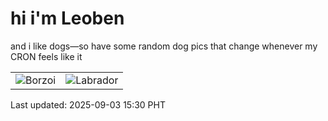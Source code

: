 # hi i'm Leoben

and i like dogs—so have some random dog pics that change whenever my CRON feels like it

|  |  |
|--------|----------|
| ![Borzoi](https://random-dog-vercel.vercel.app/api/random-borzoi?v=1756884652) | ![Labrador](https://random-dog-vercel.vercel.app/api/random-labrador?v=1756884652) |

Last updated: 2025-09-03 15:30 PHT
